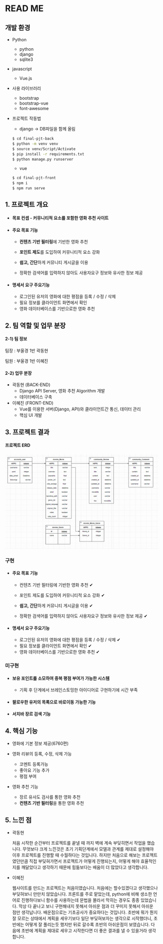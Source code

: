 # READ ME

## 개발 환경

- Python
  - python
  - django
  - sqlite3
  
- javascript
  - Vue.js
  
- 사용 라이브러리
  - bootstrap
  - bootstrap-vue
  - font-awesome
  

- 프로젝트 작동법

  - django → DB파일을 함께 올림

  ```bash
  $ cd final-pjt-back
  $ python -m venv venv
  $ source venv/Script/Activate
  $ pip install -r requirements.txt
  $ python manage.py runserver
  ```

  - vue

  ```bash
  $ cd final-pjt-front
  $ npm i
  $ npm run serve
  ```



## 1. 프로젝트 개요

- #### 목표 컨셉 - 커뮤니티적 요소를 포함한 영화 추천 사이트  

- #### 주요 목표 기능

  - **컨텐츠 기반 필터링**에 기반한 영화 추천

  - **포인트 제도**를 도입하여 커뮤니티적 요소 강화

  - **쉽고, 간단**하게 커뮤니티 게시글을 이용

  - 정확한 검색어를 입력하지 않아도 사용자요구 정보와 유사한 정보 제공

    

- #### 명세서 요구 주요기능

  - 로그인된 유저의 영화에 대한 평점을 등록 / 수정 / 삭제
  - 필요 정보를 클라이언트 화면에서 확인
  - 영화 데이터베이스를 기반으로한 영화 추천



## 2. 팀 역할 및 업무 분장

#### 2-1) 팀 정보

팀장 : 부울경 1반 곽동현

팀원 : 부울경 1반 이혜진



#### 2-2) 업무 분장

- 곽동현 (BACK-END)
  - Django API Server, 영화 추천 Algorithm 개발
  - 데이터베이스 구축
- 이혜진 (FRONT-END)
  - Vue를 이용한 서버(Django, API)와 클라이언트간 통신, 데이터 관리
  - 핵심 UI 개발



## 3. 프로젝트 결과



#### 프로젝트 ERD

![ERD](README.assets/ERD.png)

### 구현 

- #### 주요 목표 기능

  - 컨텐츠 기반 필터링에 기반한 영화 추천 ✔

  - 포인트 제도를 도입하여 커뮤니티적 요소 강화 ✔

  - **쉽고, 간단**하게 커뮤니티 게시글을 이용 ✔

  - 정확한 검색어를 입력하지 않아도 사용자요구 정보와 유사한 정보 제공 ✔

    

- #### 명세서 요구 주요기능

  - 로그인된 유저의 영화에 대한 평점을 등록 / 수정 / 삭제 ✔
  - 필요 정보를 클라이언트 화면에서 확인 ✔
  - 영화 데이터베이스를 기반으로한 영화 추천 ✔



### 미구현

- ####  보유 포인트를 소모하여 중복 평점 부여가 가능한 시스템

  - 기획 후 단계에서 브레인스토밍한 아이디어로 구현하기에 시간 부족

- #### 팔로우한 유저의 목록으로 바로이동 가능한 기능

- #### 서치바 장르 검색 기능



## 4. 핵심 기능

- 영화에 기본 정보 제공(6760편)

- 영화 리뷰의 등록, 수정, 삭제 가능
  - 코멘트 등록가능
  - 좋아요 기능 추가
  - 평점 부여

- 영화 추천 기능
  - 장르 유사도 검사를 통한 영화 추천
  - **컨텐츠 기반 필터링**을 통한 영화 추천



## 5. 느낀 점

- 곽동현

  처음 시작한 순간부터 프로젝트를 끝낼 때 까지 벽에 계속 부딪히면서 작업을 했습니다. 무엇보다 크게 느낀것은 초기 기획단계에서 모델과 관계를 제대로 설정해야 이후 프로젝트를 진행할 때 수월하다는 것입니다. 하지만 처음으로 해보는 프로젝트 였던만큼 직접 부딪혀가면서 프로젝트가 어떻게 진행되는지, 어떻게 해야 효율적인지를 깨달았다고 생각하기 때문에 힘듦보다는 배움이 더 많았다고 생각합니다.

- 이혜진

  웹사이트를 만드는 프로젝트는 처음이였습니다. 처음에는 할수있겠다고 생각했으나 부딪혀보니 만만치 않았습니다. 프론트를 주로 맡았는데, python에 비해 생소한 언어로 진행하다보니 함수를 사용하는데 문법을 몰라서 막히는 경우도 종종 있었습니다. 막상 다 끝나고 보니 구현해내지 못해서 아쉬운 점과 더 꾸미지 못해서 아쉬운 점만 생각납니다. 배운점으로는 기초공사가 중요하다는 것입니다. 초반에 뭐가 뭔지 잘 모르는 상태에서 계획을 세우기보다 일단 부딪혀보자는 생각으로 시작했더니, 초반에는 어떻게 잘 풀리는듯 했지만 뒤로 갈수록 초반의 아쉬운점이 보였습니다. 다음에 초반에 계획을 제대로 세우고 시작한다면 더 좋은 결과를 낼 수 있을거라 생각합니다.